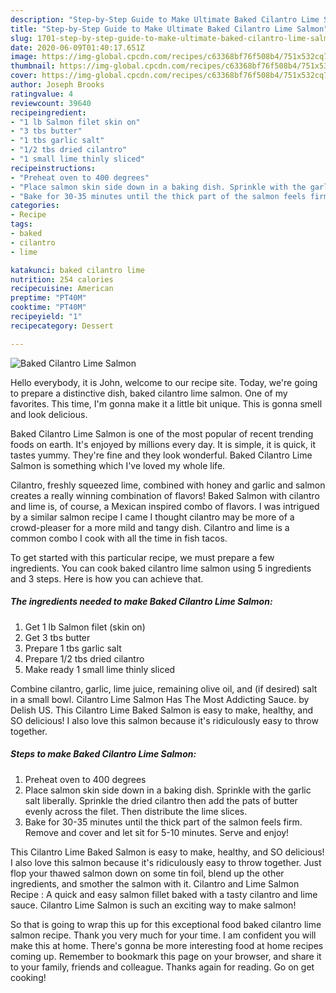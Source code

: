 ```yaml
---
description: "Step-by-Step Guide to Make Ultimate Baked Cilantro Lime Salmon"
title: "Step-by-Step Guide to Make Ultimate Baked Cilantro Lime Salmon"
slug: 1701-step-by-step-guide-to-make-ultimate-baked-cilantro-lime-salmon
date: 2020-06-09T01:40:17.651Z
image: https://img-global.cpcdn.com/recipes/c63368bf76f508b4/751x532cq70/baked-cilantro-lime-salmon-recipe-main-photo.jpg
thumbnail: https://img-global.cpcdn.com/recipes/c63368bf76f508b4/751x532cq70/baked-cilantro-lime-salmon-recipe-main-photo.jpg
cover: https://img-global.cpcdn.com/recipes/c63368bf76f508b4/751x532cq70/baked-cilantro-lime-salmon-recipe-main-photo.jpg
author: Joseph Brooks
ratingvalue: 4
reviewcount: 39640
recipeingredient:
- "1 lb Salmon filet skin on"
- "3 tbs butter"
- "1 tbs garlic salt"
- "1/2 tbs dried cilantro"
- "1 small lime thinly sliced"
recipeinstructions:
- "Preheat oven to 400 degrees"
- "Place salmon skin side down in a baking dish. Sprinkle with the garlic salt liberally. Sprinkle the dried cilantro then add the pats of butter evenly across the filet. Then distribute the lime slices."
- "Bake for 30-35 minutes until the thick part of the salmon feels firm. Remove and cover and let sit for 5-10 minutes. Serve and enjoy!"
categories:
- Recipe
tags:
- baked
- cilantro
- lime

katakunci: baked cilantro lime 
nutrition: 254 calories
recipecuisine: American
preptime: "PT40M"
cooktime: "PT40M"
recipeyield: "1"
recipecategory: Dessert

---
```



![Baked Cilantro Lime Salmon](https://img-global.cpcdn.com/recipes/c63368bf76f508b4/751x532cq70/baked-cilantro-lime-salmon-recipe-main-photo.jpg)

Hello everybody, it is John, welcome to our recipe site. Today, we're going to prepare a distinctive dish, baked cilantro lime salmon. One of my favorites. This time, I'm gonna make it a little bit unique. This is gonna smell and look delicious.

Baked Cilantro Lime Salmon is one of the most popular of recent trending foods on earth. It's enjoyed by millions every day. It is simple, it is quick, it tastes yummy. They're fine and they look wonderful. Baked Cilantro Lime Salmon is something which I've loved my whole life.

Cilantro, freshly squeezed lime, combined with honey and garlic and salmon creates a really winning combination of flavors! Baked Salmon with cilantro and lime is, of course, a Mexican inspired combo of flavors. I was intrigued by a similar salmon recipe I came I thought cilantro may be more of a crowd-pleaser for a more mild and tangy dish. Cilantro and lime is a common combo I cook with all the time in fish tacos.


To get started with this particular recipe, we must prepare a few ingredients. You can cook baked cilantro lime salmon using 5 ingredients and 3 steps. Here is how you can achieve that.

<!--inarticleads1-->

##### The ingredients needed to make Baked Cilantro Lime Salmon:

1. Get 1 lb Salmon filet (skin on)
1. Get 3 tbs butter
1. Prepare 1 tbs garlic salt
1. Prepare 1/2 tbs dried cilantro
1. Make ready 1 small lime thinly sliced


Combine cilantro, garlic, lime juice, remaining olive oil, and (if desired) salt in a small bowl. Cilantro Lime Salmon Has The Most Addicting Sauce. by Delish US. This Cilantro Lime Baked Salmon is easy to make, healthy, and SO delicious! I also love this salmon because it&#39;s ridiculously easy to throw together. 

<!--inarticleads2-->

##### Steps to make Baked Cilantro Lime Salmon:

1. Preheat oven to 400 degrees
1. Place salmon skin side down in a baking dish. Sprinkle with the garlic salt liberally. Sprinkle the dried cilantro then add the pats of butter evenly across the filet. Then distribute the lime slices.
1. Bake for 30-35 minutes until the thick part of the salmon feels firm. Remove and cover and let sit for 5-10 minutes. Serve and enjoy!


This Cilantro Lime Baked Salmon is easy to make, healthy, and SO delicious! I also love this salmon because it&#39;s ridiculously easy to throw together. Just flop your thawed salmon down on some tin foil, blend up the other ingredients, and smother the salmon with it. Cilantro and Lime Salmon Recipe : A quick and easy salmon fillet baked with a tasty cilantro and lime sauce. Cilantro Lime Salmon is such an exciting way to make salmon! 

So that is going to wrap this up for this exceptional food baked cilantro lime salmon recipe. Thank you very much for your time. I am confident you will make this at home. There's gonna be more interesting food at home recipes coming up. Remember to bookmark this page on your browser, and share it to your family, friends and colleague. Thanks again for reading. Go on get cooking!
